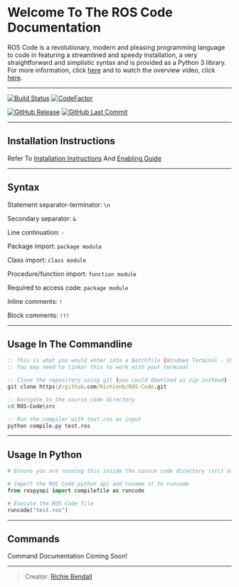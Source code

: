 # Welcome To The ROS Code Documentation

ROS Code is a revolutionary, modern and pleasing programming language to code in featuring a streamlined and speedy installation, a  very straightforward and simplistic syntax and is provided as a Python 3 library. For more information, click [here](https://www.ros-code.ga) and to watch the overview video, click [here](https://www.ros-code.ga/Watch).
___

[![Build Status](https://img.shields.io/travis/Richienb/ROS-Code.svg?longCache=true&style=for-the-badge)](https://travis-ci.org/Richienb/ROS-Code) [![CodeFactor](https://www.codefactor.io/repository/github/richienb/ros-code/badge?longCache=true&style=for-the-badge)](https://www.codefactor.io/repository/github/richienb/ros-code)

[![GitHub Release](https://img.shields.io/github/release/Richienb/ROS-Code.svg?longCache=true&style=for-the-badge)](https://github.com/Richienb/ROS-Code/releases) [![GitHub Last Commit](https://img.shields.io/github/last-commit/Richienb/ROS-Code.svg?longCache=true&style=for-the-badge)](https://github.com/Richienb/ROS-Code/commits/master)

___

## Installation Instructions

Refer To [Installation Instructions](https://github.com/Richienb/ROS-Code/wiki/Installation) And [Enabling Guide](https://github.com/Richienb/ROS-Code/wiki/Enable)

___

## Syntax

Statement separator-terminator: `\n`

Secondary separator: `&`

Line continuation: `-`

Package import: `package module`

Class import: `class module`

Procedure/function import: `function module`

Required to access code: `package module`

Inline comments: `!`

Block comments: `!!!`

___

## Usage In The Commandline

```bat
:: This is what you would enter into a batchfile (Windows Terminal - Cmd) to use ROS Code
:: You may need to tinker this to work with your terminal

:: Clone the repository using git (you could download as zip instead)
git clone https://github.com/Richienb/ROS-Code.git

:: Navigate to the source code directory
cd ROS-Code\src

:: Run the compiler with test.ros as input
python compile.py test.ros
```

___

## Usage In Python

```python
# Ensure you are running this inside the source code directory (src) of the project

# Import the ROS Code python api and rename it to runcode
from rospyapi import compilefile as runcode

# Execute the ROS Code file
runcode("test.ros")
```

___

## Commands

Command Documentation Coming Soon!

___

> Creator: [Richie Bendall](https://www.richie-bendall.ml)
